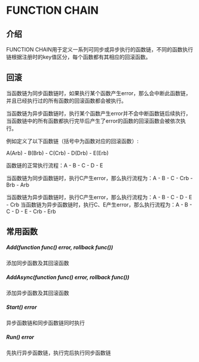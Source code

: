 # FUNCTION CHAIN

## 介绍

FUNCTION CHAIN用于定义一系列可同步或异步执行的函数链，不同的函数执行链根据注册时的key值区分，每个函数都有其相应的回滚函数。

## 回滚

当函数链为同步函数链时，如果执行某个函数产生error，那么会中断此函数链，并且已经执行过的所有函数的回滚函数都会被执行。

当函数链为异步函数链时，执行某个函数产生error并不会中断函数链后续执行，当函数链中的所有函数都执行完毕后产生了error的函数的回滚函数会被依次执行。

例如定义了以下函数链（括号中为函数对应的回滚函数）:

A(Arb) - B(Brb) - C(Crb) - D(Drb) - E(Erb)

函数链的正常执行流程：A - B - C - D - E

当函数链为同步函数链时，执行C产生error，那么执行流程为：A - B - C - Crb - Brb - Arb

当函数链为异步函数链时，执行C产生error，那么执行流程为：A - B - C - D - E - Crb 当函数链为异步函数链时，执行C、E产生error，那么执行流程为：A - B - C - D - E - Crb - Erb

## 常用函数

##### Add(function func() error, rollback func())

添加同步函数及其回滚函数

##### AddAsync(function func() error, rollback func())

添加异步函数及其回滚函数

##### Start() error

异步函数链和同步函数链同时执行

##### Run() error

先执行异步函数链，执行完后执行同步函数链